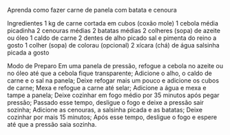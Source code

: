
Aprenda como fazer carne de panela com batata e cenoura


Ingredientes
1 kg de carne cortada em cubos (coxão mole)
1 cebola média picadinha
2 cenouras médias
2 batatas médias
2 colheres (sopa) de azeite ou óleo
1 caldo de carne
2 dentes de alho picado
sal e pimenta do reino a gosto
1 colher (sopa) de colorau (opcional)
2 xícara (chá) de água
salsinha picada a gosto

Modo de Preparo
Em uma panela de pressão, refogue a cebola no azeite ou no óleo até que a cebola fique transparente;
Adicione o alho, o caldo de carne e o sal na panela;
Deixe refogar mais um pouco e adicione os cubos de carne;
Mexa e refogue a carne até selar;
Adicione a água e mexa e tampe a panela;
Deixe cozinhar em fogo médio por 35 minutos após pegar pressão;
Passado esse tempo, desligue o fogo e deixe a pressão sair sozinha;
Adicione as cenouras, a salsinha picada e as batatas;
Deixe cozinhar por mais 15 minutos;
Após esse tempo, desligue o fogo e espere até que a pressão saia sozinha.
